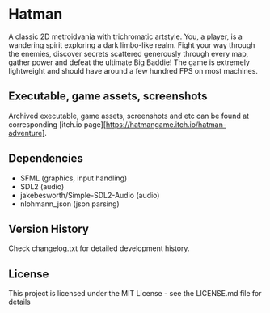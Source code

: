 # Hatman

A classic 2D metroidvania with trichromatic artstyle.  You, a player, is a wandering spirit exploring a dark limbo-like realm. Fight your way through the enemies, discover secrets scattered generously through every map, gather power and defeat the ultimate Big Baddie! The game is extremely lightweight and should have around a few hundred FPS on most machines.

## Executable, game assets, screenshots

Archived executable, game assets, screenshots and etc can be found at corresponding [itch.io page][https://hatmangame.itch.io/hatman-adventure].

## Dependencies

* SFML (graphics, input handling)
* SDL2 (audio)
* jakebesworth/Simple-SDL2-Audio (audio)
* nlohmann_json (json parsing)

## Version History

Check changelog.txt for detailed development history.

## License

This project is licensed under the MIT License - see the LICENSE.md file for details
